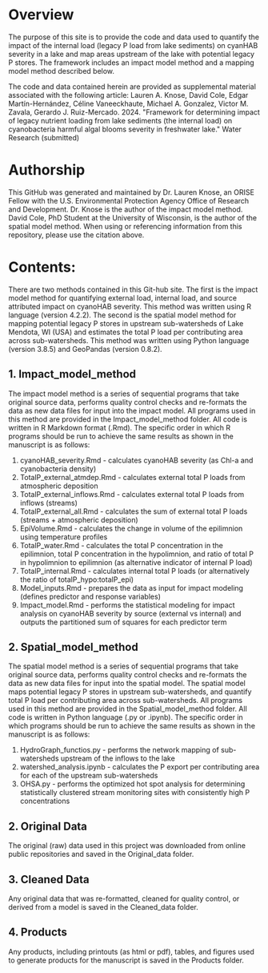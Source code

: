 # Overview
The purpose of this site is to provide the code and data used to quantify the impact of the internal load (legacy P load from lake sediments) on cyanHAB severity in a lake and map areas upstream of the lake with potential legacy P stores. The framework includes an impact model method and a mapping model method described below.  

The code and data contained herein are provided as supplemental material associated with the following article: 
Lauren A. Knose, David Cole, Edgar Martín-Hernández, Céline Vaneeckhaute, Michael A. Gonzalez, Victor M. Zavala, Gerardo J. Ruiz-Mercado. 2024. "Framework for determining impact of legacy nutrient loading from lake sediments (the internal load) on cyanobacteria harmful algal blooms severity in freshwater lake." Water Research (submitted)  

# Authorship
This GitHub was generated and maintained by Dr. Lauren Knose, an ORISE Fellow with the U.S. Environmental Protection Agency Office of Research and Development. Dr. Knose is the author of the impact model method. David Cole, PhD Student at the University of Wisconsin, is the author of the spatial model method. When using or referencing information from this repository, please use the citation above.

# Contents:
There are two methods contained in this Git-hub site. The first is the impact model method for quantifying external load, internal load, and source attributed impact on cyanoHAB severity. This method was written using R language (version 4.2.2). The second is the spatial model method for mapping potential legacy P stores in upstream sub-watersheds of Lake Mendota, WI (USA) and estimates the total P load per contributing area across sub-watersheds. This method was written using Python language (version 3.8.5) and GeoPandas (version 0.8.2).

## 1. Impact_model_method
The impact model method is a series of sequential programs that take original source data, performs quality control checks and re-formats the data as new data files for input into the impact model. All programs used in this method are provided in the Impact_model_method folder. All code is written in R Markdown format (.Rmd). The specific order in which R programs should be run to achieve the same results as shown in the manuscript is as follows:
  1. cyanoHAB_severity.Rmd - calculates cyanoHAB severity (as Chl-a and cyanobacteria density)
  2. TotalP_external_atmdep.Rmd - calculates external total P loads from atmospheric deposition
  3. TotalP_external_inflows.Rmd - calculates external total P loads from inflows (streams)
  4. TotalP_external_all.Rmd - calculates the sum of external total P loads (streams + atmospheric deposition)
  5. EpiVolume.Rmd - calculates the change in volume of the epilimnion  using temperature profiles
  6. TotalP_water.Rmd - calculates the total P concentration in the epilimnion, total P concentration in the hypolimnion, and ratio of total P in hypolimnion to epilimnion (as alternative indicator of internal P load)
  7. TotalP_internal.Rmd - calculates internal total P loads (or alternatively the ratio of totalP_hypo:totalP_epi)
  8. Model_inputs.Rmd - prepares the data as input for impact modeling (defines predictor and response variables)
  9. Impact_model.Rmd - performs the statistical modeling for impact analysis on cyanoHAB severity by source (external vs internal) and outputs the partitioned sum of squares for each predictor term 

## 2. Spatial_model_method
The spatial model method is a series of sequential programs that take original source data, performs quality control checks and re-formats the data as new data files for input into the spatial model. The spatial model maps potential legacy P stores in upstream sub-watersheds, and quantify total P load per contributing area across sub-watersheds. All programs used in this method are provided in the Spatial_model_method folder. All code is written in Python language (.py or .ipynb). The specific order in which programs should be run to achieve the same results as shown in the manuscript is as follows:
  1. HydroGraph_functios.py - performs the network mapping of sub-watersheds upstream of the inflows to the lake
  2. watershed_analysis.ipynb - calculates the P export per contributing area for each of the upstream sub-watersheds
  3. OHSA.py - performs the optimized hot spot analysis for determining statistically clustered stream monitoring sites with consistently high P concentrations

## 2. Original Data 
The original (raw) data used in this project was downloaded from online public repositories
and saved in the Original_data folder. 

## 3. Cleaned Data
Any original data that was re-formatted, cleaned for quality control, or derived from a model is saved in the Cleaned_data folder. 

## 4. Products 
Any products, including printouts (as html or pdf), tables, and figures used to generate products for the manuscript is saved in the Products folder.
